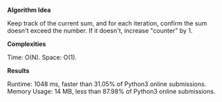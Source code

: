 **Algorithm Idea**

Keep track of the current sum, and for each iteration, confirm the sum 
doesn't exceed the number. If it doesn't, increase "counter" by 1. 

**Complexities**

Time: O(N).
Space: O(1).

**Results**

Runtime: 1048 ms, faster than 31.05% of Python3 online submissions.
Memory Usage: 14 MB, less than 87.98% of Python3 online submissions.
